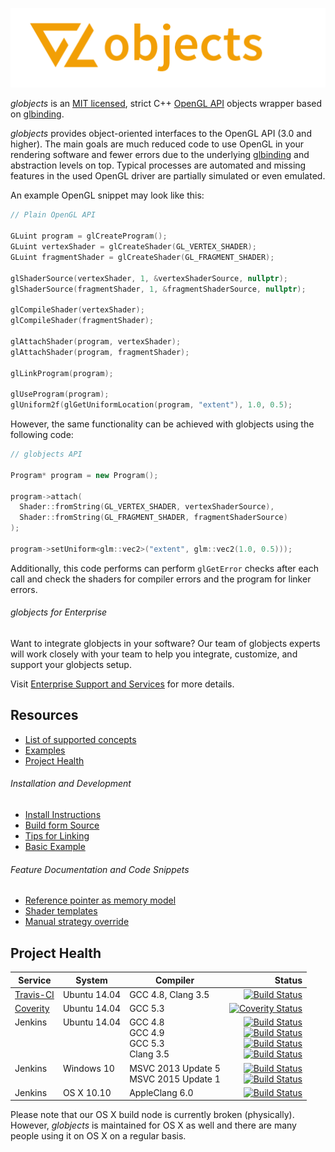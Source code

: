 ![globjects Logo](globjects-logo.png "globjects")

*globjects* is an [MIT licensed](http://opensource.org/licenses/MIT), strict C++ [OpenGL API](http://www.opengl.org) objects wrapper based on [glbinding](https://github.com/cginternals/glbinding).

*globjects* provides object-oriented interfaces to the OpenGL API (3.0 and higher).
The main goals are much reduced code to use OpenGL in your rendering software and fewer errors
due to the underlying [glbinding](https://github.com/cginternals/glbinding) and abstraction
levels on top. Typical processes are automated and missing features in the used OpenGL driver
are partially simulated or even emulated.

An example OpenGL snippet may look like this:
```cpp
// Plain OpenGL API

GLuint program = glCreateProgram();
GLuint vertexShader = glCreateShader(GL_VERTEX_SHADER);
GLuint fragmentShader = glCreateShader(GL_FRAGMENT_SHADER);

glShaderSource(vertexShader, 1, &vertexShaderSource, nullptr);
glShaderSource(fragmentShader, 1, &fragmentShaderSource, nullptr);

glCompileShader(vertexShader);
glCompileShader(fragmentShader);

glAttachShader(program, vertexShader);
glAttachShader(program, fragmentShader);

glLinkProgram(program);

glUseProgram(program);
glUniform2f(glGetUniformLocation(program, "extent"), 1.0, 0.5);
```

However, the same functionality can be achieved with globjects using the following code:
```cpp
// globjects API

Program* program = new Program();

program->attach(
  Shader::fromString(GL_VERTEX_SHADER, vertexShaderSource), 
  Shader::fromString(GL_FRAGMENT_SHADER, fragmentShaderSource)
);

program->setUniform<glm::vec2>("extent", glm::vec2(1.0, 0.5)));
```
Additionally, this code performs can perform ```glGetError``` checks after each call and check the shaders for compiler errors and the program for linker errors.

###### globjects for Enterprise

Want to integrate globjects in your software? Our team of globjects experts will work closely with your team to help you integrate, customize, and support your globjects setup.

Visit [Enterprise Support and Services](https://www.cginternals.com) for more details.

## Resources
* [List of supported concepts](#supported-concepts)
* [Examples](https://github.com/cginternals/globjects/wiki/examples)
* [Project Health](#project-health)

###### Installation and Development
* [Install Instructions](#install-instructions)
* [Build form Source](#build-instructions)
* [Tips for Linking](#tips-for-linking)
* [Basic Example](#basic-example)

###### Feature Documentation and Code Snippets
* [Reference pointer as memory model](#reference-pointers)
* [Shader templates](#shader-templates)
* [Manual strategy override](#strategy-override)

## Project Health

| Service | System | Compiler | Status |
| ------- | ------ | -------- | -----: |
|  [Travis-CI](https://travis-ci.org/cginternals/globjects) | Ubuntu 14.04 | GCC 4.8, Clang 3.5 | [![Build Status](https://travis-ci.org/cginternals/globjects.svg?branch=master)](https://travis-ci.org/cginternals/globjects) |
| [Coverity](https://scan.coverity.com/projects/6829?tab=overview) | Ubuntu 14.04 | GCC 5.3 | [![Coverity Status](https://scan.coverity.com/projects/6829/badge.svg)](https://scan.coverity.com/projects/6829) |
| Jenkins <br><br><br><br> | Ubuntu 14.04 <br><br><br><br> | GCC 4.8 <br> GCC 4.9 <br> GCC 5.3 <br> Clang 3.5 <br> | [![Build Status](http://jenkins.hpi3d.de/buildStatus/icon?job=globjects-linux-gcc4.8)](http://jenkins.hpi3d.de/job/globjects-linux-gcc4.8) <br> [![Build Status](http://jenkins.hpi3d.de/buildStatus/icon?job=globjects-linux-gcc4.9)](http://jenkins.hpi3d.de/job/globjects-linux-gcc4.9) <br> [![Build Status](http://jenkins.hpi3d.de/buildStatus/icon?job=globjects-linux-gcc5.3)](http://jenkins.hpi3d.de/job/globjects-linux-gcc5.3) <br> [![Build Status](http://jenkins.hpi3d.de/buildStatus/icon?job=globjects-linux-clang3.5)](http://jenkins.hpi3d.de/job/globjects-linux-clang3.5) <br> |
| Jenkins <br><br> | Windows 10 <br><br> | MSVC 2013 Update 5 <br>  MSVC 2015 Update 1 <br> | [![Build Status](http://jenkins.hpi3d.de/buildStatus/icon?job=globjects-windows-msvc2013)](http://jenkins.hpi3d.de/job/globjects-windows-msvc2013) <br> [![Build Status](http://jenkins.hpi3d.de/buildStatus/icon?job=globjects-windows-msvc2015)](http://jenkins.hpi3d.de/job/globjects-windows-msvc2015) <br> |
| Jenkins | OS X 10.10 | AppleClang 6.0 | [![Build Status](http://jenkins.hpi3d.de/buildStatus/icon?job=globjects-osx-clang3.5)](http://jenkins.hpi3d.de/job/globjects-osx-clang3.5) |

Please note that our OS X build node is currently broken (physically). However, *globjects* is maintained for OS X as well and there are many people using it on OS X on a regular basis.
